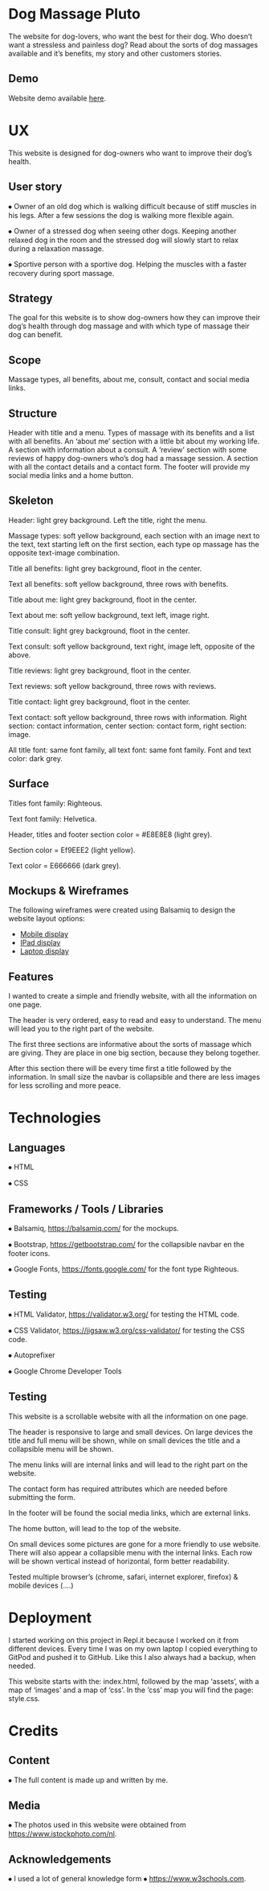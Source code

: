 # Dog Massage Pluto

The website for dog-lovers, who want the best for their dog. Who doesn’t want a stressless and painless dog? 
Read about the sorts of dog massages available and it’s benefits, my story and other customers stories.

## Demo 

Website demo available <a href="https://github.com/kimkesdev/DogMassagePluto">here</a>.

# UX
This website is designed for dog-owners who want to improve their dog’s health.

## User story 
⦁	Owner of an old dog which is walking difficult because of stiff muscles in his legs.  After a few sessions the dog is walking more flexible again.

⦁	Owner of a stressed dog when seeing other dogs. Keeping  another relaxed dog in the room and the stressed dog will slowly start to relax during a relaxation massage.

⦁	Sportive person with a sportive dog. Helping the muscles with a faster recovery during sport massage.

## Strategy
The goal for this website is to show dog-owners how they can improve their dog’s health through dog massage and with which type of massage their dog can benefit.

## Scope
Massage types, all benefits, about me, consult, contact and social media links.

## Structure
Header with title and a menu.
Types of massage with its benefits and a list with all benefits.
An ‘about me’ section with a little bit about my working life.
A section with information about a consult.
A ‘review’ section with some reviews of happy dog-owners who’s dog had a massage session.
A section with all the contact details and a contact form.
The footer will provide my social media links and a home button.

## Skeleton
Header: light grey background. Left the title, right the menu.

Massage types: soft yellow background, each section with an image next to the text, text starting left on the first section, each type op massage has the opposite text-image combination.  

Title all benefits: light grey background, floot in the center.

Text all benefits: soft yellow background, three rows with benefits.

Title about me: light grey background, floot in the center.

Text about me: soft yellow background, text left, image right.

Title consult: light grey background, floot in the center.

Text consult: soft yellow background, text right, image left, opposite of the above.

Title reviews: light grey background, floot in the center.

Text reviews: soft yellow background, three rows with reviews.

Title contact: light grey background, floot in the center.

Text contact: soft yellow background, three rows with information. Right section: contact information, center section: contact form, right section: image.

All title font: same font family, all text font: same font family. Font and text color: dark grey.

## Surface
Titles font family: Righteous.

Text font family: Helvetica.

Header, titles and footer section color = #E8E8E8 (light grey).

Section color = Ef9EEE2 (light yellow).

Text color = E666666 (dark grey).

## Mockups & Wireframes
The following wireframes were created using Balsamiq to design the website layout options:
<ul>
    <li><a href="https://github.com/kimkesdev/DogMassagePluto/blob/master/mockups/Wireframes%20Mobile%20Dog%20Massage%20Pluto.pdf">Mobile display</a>
    <li><a href="https://github.com/kimkesdev/DogMassagePluto/blob/master/mockups/Wireframes%20Ipad%20Dog%20Massage%20Pluto.pdf">IPad display</a>
    <li><a href="https://github.com/kimkesdev/DogMassagePluto/blob/master/mockups/Wireframes%20Laptop%20Dog%20Massage%20Pluto.pdf">Laptop display</a>
</ul>


## Features
I wanted to create a simple and friendly website, with all the information on one page. 

The header is very ordered, easy to read and easy to understand. The menu will lead you to the right part of the website.

The first three sections are informative about the sorts of massage which are giving. They are place in one big section, because they belong together. 

After this section there will be every time first a title followed by the information.
In small size the navbar is collapsible and there are less images for less scrolling and more peace.

# Technologies 

## Languages
⦁	HTML

⦁	CSS

## Frameworks / Tools / Libraries
⦁	Balsamiq, https://balsamiq.com/ for the mockups.

⦁	Bootstrap, https://getbootstrap.com/ for the collapsible navbar en the footer icons.

⦁	Google Fonts, https://fonts.google.com/ for the font type Righteous.

## Testing
⦁	HTML Validator, https://validator.w3.org/ for testing the HTML code.

⦁	CSS Validator, https://jigsaw.w3.org/css-validator/ for testing the CSS code.

⦁	Autoprefixer

⦁	Google Chrome Developer Tools

## Testing
This website is a scrollable website with all the information on one page.

The header is responsive to large and small devices. On large devices the title and full menu will be shown, while on small devices the title and a collapsible menu will be shown.

The menu links will are internal links and will lead to the right part on the website. 

The contact form has required attributes which are needed before submitting the form.

In the footer will be found the social media links, which are external links.

The home button, will lead to the top of the website.

On small devices some pictures are gone for a more friendly to use website. There will also appear a collapsible menu with the internal links. Each row will be shown vertical instead of horizontal, form better readability.

Tested multiple browser’s (chrome, safari, internet explorer, firefox) & mobile devices (….)

# Deployment
I started working on this project in Repl.it because I worked on it from different devices. Every time I was on my own laptop I copied everything to GitPod and pushed it to GitHub. Like this I also always had a backup, when needed. 

This website starts with the: index.html, followed by the map ‘assets’, with a map of ‘images’ and a map of ‘css’. In the ’css’ map you will find the page: style.css.

# Credits

## Content
⦁	The full content is made up and written by me.

## Media
⦁	The photos used in this website were obtained from https://www.istockphoto.com/nl.

## Acknowledgements
⦁	I used a lot of general knowledge form ⦁	https://www.w3schools.com.
